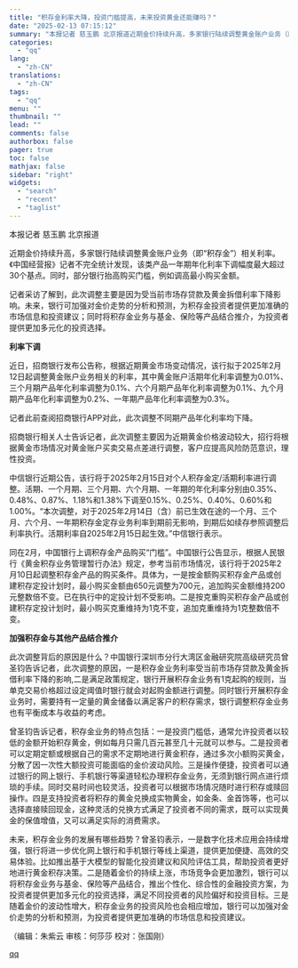 ```yaml
---
title: "积存金利率大降，投资门槛提高，未来投资黄金还能赚吗？"
date: "2025-02-13 07:15:12"
summary: "本报记者 慈玉鹏 北京报道近期金价持续升高，多家银行陆续调整黄金账户业务（即“积存金”）相关利率。《..."
categories:
  - "qq"
lang:
  - "zh-CN"
translations:
  - "zh-CN"
tags:
  - "qq"
menu: ""
thumbnail: ""
lead: ""
comments: false
authorbox: false
pager: true
toc: false
mathjax: false
sidebar: "right"
widgets:
  - "search"
  - "recent"
  - "taglist"
---
```


本报记者 慈玉鹏 北京报道  


近期金价持续升高，多家银行陆续调整黄金账户业务（即“积存金”）相关利率。《中国经营报》记者不完全统计发现，该类产品一年期年化利率下调幅度最大超过30个基点。同时，部分银行抬高购买门槛，例如调高最小购买金额。

记者采访了解到，此次调整主要是因为受当前市场存贷款及黄金拆借利率下降影响。未来，银行可加强对金价走势的分析和预测，为积存金投资者提供更加准确的市场信息和投资建议；同时将积存金业务与基金、保险等产品结合推介，为投资者提供更加多元化的投资选择。

**利率下调**

近日，招商银行发布公告称，根据近期黄金市场变动情况，该行拟于2025年2月12日起调整黄金账户业务相关的利率，其中黄金账户活期年化利率调整为0.01%、三个月期产品年化利率调整为0.1%、六个月期产品年化利率调整为0.1%、九个月期产品年化利率调整为0.2%、一年期产品年化利率调整为0.3%。

记者此前查阅招商银行APP对此，此次调整不同期产品年化利率均下降。

招商银行相关人士告诉记者，此次调整主要因为近期黄金价格波动较大，招行将根据黄金市场情况对黄金账户买卖交易点差进行调整，客户应提高风险防范意识，理性投资。

中信银行近期公告，该行将于2025年2月15日对个人积存金定/活期利率进行调整。活期、一个月期、三个月期、六个月期、一年期的年化利率分别由0.35%、0.48%、0.87%、1.18%和1.38%下调至0.15%、0.25%、0.40%、0.60%和1.00%。“本次调整，对于2025年2月14日（含）前已生效在途的一个月、三个月、六个月、一年期积存金定存业务利率到期前无影响，到期后如续存参照调整后利率执行。活期利率自2025年2月15日起生效。”中信银行表示。

同在2月，中国银行上调积存金产品购买“门槛”。中国银行公告显示，根据人民银行《黄金积存业务管理暂行办法》规定，参考当前市场情况，该行将于2025年2月10日起调整积存金产品的购买条件。具体为，一是按金额购买积存金产品或创建积存定投计划时，最小购买金额由650元调整为700元，追加购买金额维持200元整数倍不变。已在执行中的定投计划不受影响。二是按克重购买积存金产品或创建积存定投计划时，最小购买克重维持为1克不变，追加克重维持为1克整数倍不变。

**加强积存金与其他产品结合推介**

此次调整背后的原因是什么？中国银行深圳市分行大湾区金融研究院高级研究员曾圣钧告诉记者，此次调整的原因，一是积存金业务利率受当前市场存贷款及黄金拆借利率下降的影响,二是满足政策规定，银行开展积存金业务有1克起购的规则，当单克交易价格超过设定阈值时银行就会对起购金额进行调整。同时银行开展积存金业务时，需要持有一定量的黄金储备以满足客户的积存需求，银行调整积存金业务也有平衡成本与收益的考虑。

曾圣钧告诉记者，积存金业务的特点包括：一是投资门槛低，通常允许投资者以较低的金额开始积存黄金，例如每月只需几百元甚至几十元就可以参与。二是投资者可以定期定额或根据自己的需求不定期地进行黄金积存，通过多次小额购买黄金，分散了因一次性大额投资可能面临的金价波动风险。三是操作便捷，投资者可以通过银行的网上银行、手机银行等渠道轻松办理积存金业务，无须到银行网点进行烦琐的手续。同时交易时间也较灵活，投资者可以根据市场情况随时进行积存或赎回操作。四是支持投资者将积存的黄金兑换成实物黄金，如金条、金首饰等，也可以选择直接赎回现金，这种灵活的兑换方式满足了投资者不同的需求，既可以实现黄金的保值增值，又可以满足实际的消费需求。

未来，积存金业务的发展有哪些趋势？曾圣钧表示，一是数字化技术应用会持续增强，银行将进一步优化网上银行和手机银行等线上渠道，提供更加便捷、高效的交易体验。比如推出基于大模型的智能化投资建议和风险评估工具，帮助投资者更好地进行黄金积存决策。二是随着金价的持续上涨，市场竞争会更加激烈，银行可以将积存金业务与基金、保险等产品结合，推出个性化、综合性的金融投资方案，为投资者提供更加多元化的投资选择，满足不同投资者的风险偏好和投资目标。三是随着金价的波动性增大，积存金业务的投资风险也会相应增加，银行可以加强对金价走势的分析和预测，为投资者提供更加准确的市场信息和投资建议。

（编辑：朱紫云 审核：何莎莎 校对：张国刚）

[qq](https://new.qq.com/rain/a/20250213A011RD00)
